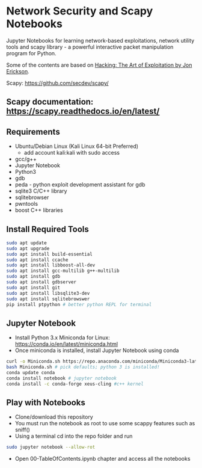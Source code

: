 # Network Security and Scapy Notebooks

Jupyter Notebooks for learning network-based exploitations, network utility tools and scapy library - a powerful interactive packet manipulation program for Python.

Some of the contents are based on [Hacking: The Art of Exploitation by Jon Erickson](https://www.amazon.com/Hacking-Art-Exploitation-Jon-Erickson/dp/1593271441/).

Scapy: https://github.com/secdev/scapy/

## Scapy documentation: https://scapy.readthedocs.io/en/latest/


## Requirements

- Ubuntu/Debian Linux (Kali Linux 64-bit Preferred)
  - add account kali:kali with sudo access
- gcc/g++
- Jupyter Notebook
- Python3
- gdb
- peda - python exploit development assistant for gdb
- sqlite3 C/C++ library
- sqlitebrowser
- pwntools
- boost C++ libraries

## Install Required Tools


```bash
sudo apt update
sudo apt upgrade
sudo apt install build-essential
sudo apt install ccache
sudo apt install libboost-all-dev
sudo apt install gcc-multilib g++-multilib
sudo apt install gdb
sudo apt install gdbserver
sudo apt install git
sudo apt install libsqlite3-dev
sudo apt install sqlitebrowswer
pip install ptpython # better python REPL for terminal
```
## Jupyter Notebook

-   Install Python 3.x Miniconda for Linux: https://conda.io/en/latest/miniconda.html
-   Once miniconda is installed, install Jupyter Notebook using conda

```bash
curl -o Miniconda.sh https://repo.anaconda.com/miniconda/Miniconda3-latest-Linux-x86_64.sh
bash Miniconda.sh # pick defaults; python 3 is installed!
conda update conda
conda install notebook # jupyter notebook
conda install -c conda-forge xeus-cling #c++ kernel
```

## Play with Notebooks

-   Clone/download this repository
-   You must run the notebook as root to use some scappy features such as sniff()
-   Using a terminal cd into the repo folder and run

```bash
sudo jupyter notebook --allow-rot
```
    
-   Open 00-TableOfContents.ipynb chapter and access all the notebooks
